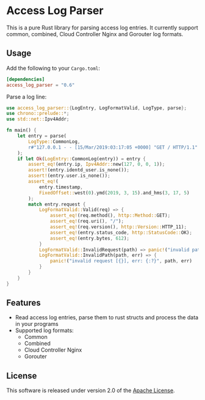 # Access Log Parser

This is a pure Rust library for parsing access log entries. It currently support common, combined, Cloud Controller Nginx and Gorouter log formats.

## Usage

Add the following to your `Cargo.toml`:

```toml
[dependencies]
access_log_parser = "0.6"
```

Parse a log line:

```rust
use access_log_parser::{LogEntry, LogFormatValid, LogType, parse};
use chrono::prelude::*;
use std::net::Ipv4Addr;

fn main() {
    let entry = parse(
        LogType::CommonLog,
        r#"127.0.0.1 - - [15/Mar/2019:03:17:05 +0000] "GET / HTTP/1.1" 200 612"#,
    );
    if let Ok(LogEntry::CommonLog(entry)) = entry {
        assert_eq!(entry.ip, Ipv4Addr::new(127, 0, 0, 1));
        assert!(entry.identd_user.is_none());
        assert!(entry.user.is_none());
        assert_eq!(
            entry.timestamp,
            FixedOffset::west(0).ymd(2019, 3, 15).and_hms(3, 17, 5)
        );
        match entry.request {
            LogFormatValid::Valid(req) => {
                assert_eq!(req.method(), http::Method::GET);
                assert_eq!(req.uri(), "/");
                assert_eq!(req.version(), http::Version::HTTP_11);
                assert_eq!(entry.status_code, http::StatusCode::OK);
                assert_eq!(entry.bytes, 612);
            }
            LogFormatValid::InvalidRequest(path) => panic!("invalid path [{}]", path),
            LogFormatValid::InvalidPath(path, err) => {
                panic!("invalid request [{}], err: {:?}", path, err)
            }
        }
    }
}
```

## Features

* Read access log entries, parse them to rust structs and process the data in your programs
* Supported log formats:
  - Common
  - Combined
  - Cloud Controller Nginx
  - Gorouter

## License

This software is released under version 2.0 of the [Apache License](http://www.apache.org/licenses/LICENSE-2.0).
